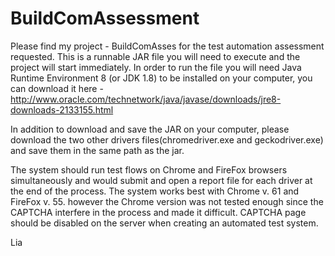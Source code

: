 # BuildComAssessment

Please find my project - BuildComAsses for the test automation assessment requested. 
This is a runnable JAR file you will need to execute and the project will start immediately. 
In order to run the file you will need Java Runtime Environment 8 (or JDK 1.8) to be installed on your computer, you can download it here - 
http://www.oracle.com/technetwork/java/javase/downloads/jre8-downloads-2133155.html

In addition to download and save the JAR on your computer, please download the two other drivers files(chromedriver.exe and geckodriver.exe) and save them in the same path as the jar. 

The system should run test flows on Chrome and FireFox browsers simultaneously and would submit and open a report file for each driver at the end of the process.
The system works best with Chrome v. 61 and FireFox v. 55. however the Chrome version was not tested enough since the CAPTCHA interfere in the process and made it difficult. CAPTCHA page should be disabled on the server when creating an automated test system.

Lia
